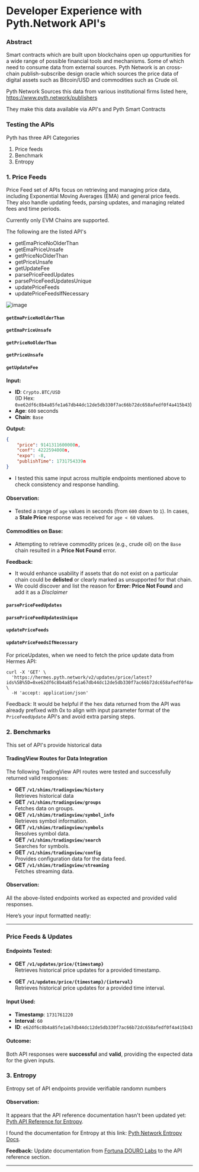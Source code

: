 # Developer Experience with Pyth.Network API's

### Abstract 
Smart contracts which are built upon blockchains open up oppurtunities for a wide range of possible financial tools and mechanisms. Some of which need to consume data from external sources. Pyth Network is an cross-chain publish-subscribe design oracle which sources the price data of digital assets such as Bitcoin/USD and commodities such as Crude oil. 

Pyth Network Sources this data from various institutional firms listed here, https://www.pyth.network/publishers

They make this data available via API's and Pyth Smart Contracts 

### Testing the APIs
Pyth has three API Categories
1. Price feeds
2. Benchmark
3. Entropy

### 1. Price Feeds

Price Feed set of APIs focus on retrieving and managing price data, including Exponential Moving Averages (EMA) and general price feeds. They also handle updating feeds, parsing updates, and managing related fees and time periods.

Currently only EVM Chains are supported.

The following are the listed API's

* getEmaPriceNoOlderThan
* getEmaPriceUnsafe
* getPriceNoOlderThan
* getPriceUnsafe
* getUpdateFee
* parsePriceFeedUpdates
* parsePriceFeedUpdatesUnique
* updatePriceFeeds
* updatePriceFeedsIfNecessary


![image](https://hackmd.io/_uploads/HksXtlIMkg.png)
    
  
#### `getEmaPriceNoOlderThan`
#### `getEmaPriceUnsafe`
#### `getPriceNoOlderThan`
#### `getPriceUnsafe`
#### `getUpdateFee`

**Input:**  
- **ID**: `Crypto.BTC/USD`  
  (ID Hex: `0xe62df6c8b4a85fe1a67db44dc12de5db330f7ac66b72dc658afedf0f4a415b43`)  
- **Age**: `600` seconds  
- **Chain**: `Base`  

**Output:**  
```json
{
    "price": 9141311600000n,
    "conf": 4222594000n,
    "expo": -8,
    "publishTime": 1731754339n
}
```



- I tested this same input across multiple endpoints mentioned above to check consistency and response handling.  


#### **Observation:**  
   - Tested a range of `age` values in seconds (from `600` down to `1`). In cases, a **Stale Price** response was received for `age < 60` values.  

#### **Commodities on Base:**  
   - Attempting to retrieve commodity prices (e.g., crude oil) on the `Base` chain resulted in a **Price Not Found** error.

**Feedback:**  
- It would enhance usability if assets that do not exist on a particular chain could be **delisted** or clearly marked as unsupported for that chain.
- We could discover and list the reason for **Error: Price Not Found** and add it as a *Disclaimer*

#### `parsePriceFeedUpdates`
#### `parsePriceFeedUpdatesUnique`
#### `updatePriceFeeds`
#### `updatePriceFeedsIfNecessary`

For priceUpdates, when we need to fetch the price update data from Hermes API:

```
curl -X 'GET' \
  'https://hermes.pyth.network/v2/updates/price/latest?ids%5B%5D=0xe62df6c8b4a85fe1a67db44dc12de5db330f7ac66b72dc658afedf0f4a415b43&encoding=hex&parsed=true&ignore_invalid_price_ids=true' \
  -H 'accept: application/json'
```

Feedback:
It would be helpful if the hex data returned from the API was already prefixed with 0x to align with input parameter format of the `PriceFeedUpdate` API's and avoid extra parsing steps.


### 2.  Benchmarks

This set of API's provide historical data

#### TradingView Routes for Data Integration

The following TradingView API routes were tested and successfully returned valid responses:

- **GET `/v1/shims/tradingview/history`**  
  Retrieves historical data
- **GET `/v1/shims/tradingview/groups`**  
  Fetches data on groups.
- **GET `/v1/shims/tradingview/symbol_info`**  
  Retrieves symbol information.
- **GET `/v1/shims/tradingview/symbols`**  
  Resolves symbol data.
- **GET `/v1/shims/tradingview/search`**  
  Searches for symbols.
- **GET `/v1/shims/tradingview/config`**  
  Provides configuration data for the data feed.
- **GET `/v1/shims/tradingview/streaming`**  
  Fetches streaming data.

#### Observation:
All the above-listed endpoints worked as expected and provided valid responses.

Here’s your input formatted neatly:

---

### Price Feeds & Updates

#### Endpoints Tested:

- **GET `/v1/updates/price/{timestamp}`**  
  Retrieves historical price updates for a provided timestamp.

- **GET `/v1/updates/price/{timestamp}/{interval}`**  
  Retrieves historical price updates for a provided time interval.


#### Input Used:

- **Timestamp**: `1731761220`
- **Interval**: `60`
- **ID**: `e62df6c8b4a85fe1a67db44dc12de5db330f7ac66b72dc658afedf0f4a415b43`


#### Outcome:  
Both API responses were **successful** and **valid**, providing the expected data for the given inputs.


### 3. Entropy  

Entropy set of API endpoints provide verifiable randomn numbers

#### Observation:
  It appears that the API reference documentation hasn't been updated yet: [Pyth API Reference for Entropy](https://api-reference.pyth.network/entropy).

  I found the documentation for Entropy at this link: [Pyth Network Entropy Docs](https://docs.pyth.network/entropy).

 **Feedback:**
Update documentation from [Fortuna DOURO Labs](https://fortuna.dourolabs.app/docs/) to the API reference section.  

---
